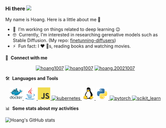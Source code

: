 ### Hi there <a href="https://github.com/hoang1007/"><img src="https://media.giphy.com/media/hvRJCLFzcasrR4ia7z/giphy.gif" width="5%"></a>
My name is Hoang. Here is a little about me 🥰
- 🔭 &nbsp;I’m working on things related to deep learning 😉
- 🤓 &nbsp;Currently, I'm interested in researching gerenative models such as Stable Diffusion. (My repo: [finetunning-diffusers](https://github.com/hoang1007/finetuning-diffusers.git))
- ⚡ &nbsp;Fun fact: I ❤️ 🐶s, reading books and watching movies.

🔗 &nbsp;**Connect with me**
<p align="center">
<a href="https://linkedin.com/in/hoang1007" target="blank"><img align="center" src="https://raw.githubusercontent.com/rahuldkjain/github-profile-readme-generator/master/src/images/icons/Social/linked-in-alt.svg" alt="hoang1007" height="30" width="40" /></a>
<a href="https://fb.com/hoang1007" target="blank"><img align="center" src="https://raw.githubusercontent.com/rahuldkjain/github-profile-readme-generator/master/src/images/icons/Social/facebook.svg" alt="hoang1007" height="30" width="40" /></a>
<a href="https://instagram.com/hoang.20021007" target="blank"><img align="center" src="https://raw.githubusercontent.com/rahuldkjain/github-profile-readme-generator/master/src/images/icons/Social/instagram.svg" alt="hoang.20021007" height="30" width="40" /></a>
</p>

🛠️ &nbsp;**Languages and Tools**
<p align="center"> 
<a href="https://www.docker.com/" target="_blank" rel="noreferrer"> <img src="https://raw.githubusercontent.com/devicons/devicon/master/icons/docker/docker-original-wordmark.svg" alt="docker" width="40" height="40"/> </a>
<a href="https://www.java.com" target="_blank" rel="noreferrer"> <img src="https://raw.githubusercontent.com/devicons/devicon/master/icons/java/java-original.svg" alt="java" width="40" height="40"/> </a>
<a href="https://developer.mozilla.org/en-US/docs/Web/JavaScript" target="_blank" rel="noreferrer"> <img src="https://raw.githubusercontent.com/devicons/devicon/master/icons/javascript/javascript-original.svg" alt="javascript" width="40" height="40"/> </a>
<a href="https://kubernetes.io" target="_blank" rel="noreferrer"> <img src="https://www.vectorlogo.zone/logos/kubernetes/kubernetes-icon.svg" alt="kubernetes" width="40" height="40"/> </a>
<a href="https://www.linux.org/" target="_blank" rel="noreferrer"> <img src="https://raw.githubusercontent.com/devicons/devicon/master/icons/linux/linux-original.svg" alt="linux" width="40" height="40"/> </a>
<a href="https://www.python.org" target="_blank" rel="noreferrer"> <img src="https://raw.githubusercontent.com/devicons/devicon/master/icons/python/python-original.svg" alt="python" width="40" height="40"/> </a>
<a href="https://pytorch.org/" target="_blank" rel="noreferrer"> <img src="https://www.vectorlogo.zone/logos/pytorch/pytorch-icon.svg" alt="pytorch" width="40" height="40"/> </a>
<a href="https://scikit-learn.org/" target="_blank" rel="noreferrer"> <img src="https://upload.wikimedia.org/wikipedia/commons/0/05/Scikit_learn_logo_small.svg" alt="scikit_learn" width="40" height="40"/> </a>
</p>

📊 &nbsp;**Some stats about my activities**

![Hoang's GitHub stats](https://github-readme-stats.vercel.app/api?username=hoang1007&show_icons=true&rank_icon=github&theme=transparent)
